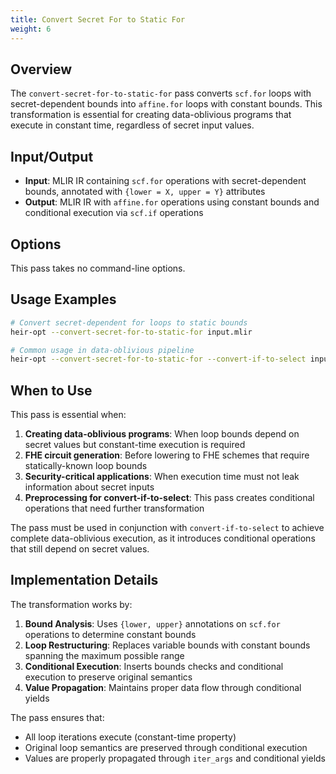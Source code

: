 ```yaml
---
title: Convert Secret For to Static For
weight: 6
---
```


## Overview

The `convert-secret-for-to-static-for` pass converts `scf.for` loops with
secret-dependent bounds into `affine.for` loops with constant bounds. This
transformation is essential for creating data-oblivious programs that execute in
constant time, regardless of secret input values.

## Input/Output

- **Input**: MLIR IR containing `scf.for` operations with secret-dependent
  bounds, annotated with `{lower = X, upper = Y}` attributes
- **Output**: MLIR IR with `affine.for` operations using constant bounds and
  conditional execution via `scf.if` operations

## Options

This pass takes no command-line options.

## Usage Examples

```bash
# Convert secret-dependent for loops to static bounds
heir-opt --convert-secret-for-to-static-for input.mlir

# Common usage in data-oblivious pipeline
heir-opt --convert-secret-for-to-static-for --convert-if-to-select input.mlir
```

## When to Use

This pass is essential when:

1. **Creating data-oblivious programs**: When loop bounds depend on secret
   values but constant-time execution is required
1. **FHE circuit generation**: Before lowering to FHE schemes that require
   statically-known loop bounds
1. **Security-critical applications**: When execution time must not leak
   information about secret inputs
1. **Preprocessing for convert-if-to-select**: This pass creates conditional
   operations that need further transformation

The pass must be used in conjunction with `convert-if-to-select` to achieve
complete data-oblivious execution, as it introduces conditional operations that
still depend on secret values.

## Implementation Details

The transformation works by:

1. **Bound Analysis**: Uses `{lower, upper}` annotations on `scf.for` operations
   to determine constant bounds
1. **Loop Restructuring**: Replaces variable bounds with constant bounds
   spanning the maximum possible range
1. **Conditional Execution**: Inserts bounds checks and conditional execution to
   preserve original semantics
1. **Value Propagation**: Maintains proper data flow through conditional yields

The pass ensures that:

- All loop iterations execute (constant-time property)
- Original loop semantics are preserved through conditional execution
- Values are properly propagated through `iter_args` and conditional yields
